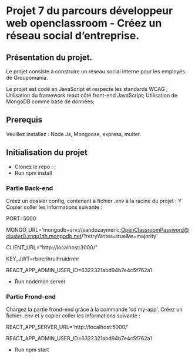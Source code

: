 # Projet 7 du parcours développeur web openclassroom - Créez un réseau social d’entreprise.

## Présentation du projet. 
Le projet consiste à construire un réseau social interne pour les employés de Groupomania.

Le projet est codé en JavaScript et respecte les standards WCAG ;
Utilisation du framework react côté front-end JavaScript;
Utilisation de MongoDB comme base de données;

## Prerequis
Veuillez installez : 
Node Js, Mongoose, express, multer.  

## Initialisation du projet

- Clonez le repo : ; 
- Run npm install


### Partie Back-end
Créez un dossier config, contenant à fichier .env à la racine du projet : 
Y Copier coller les informations suivante : 

PORT=5000

MONGO_URL='mongodb+srv://sandozaymeric:OpenClassroomPassword@cluster0.znqu1dh.mongodb.net/?retryWrites=true&w=majority'

CLIENT_URL="http://localhost:3000/"

KEY_JWT=rbircrihruihruidrnhr

REACT_APP_ADMIN_USER_ID=6322321abd94b7e4c5f762a1


- Run nodemon server 

### Partie Frond-end
Chargez la partie frond-end grâce à la commande 'cd my-app'. 
Créez un fichier .env et y copier coller les informations suivante :

REACT_APP_SERVER_URL='http://localhost:5000/'

REACT_APP_ADMIN_USER_ID=6322321abd94b7e4c5f762a1

- Run npm start 






